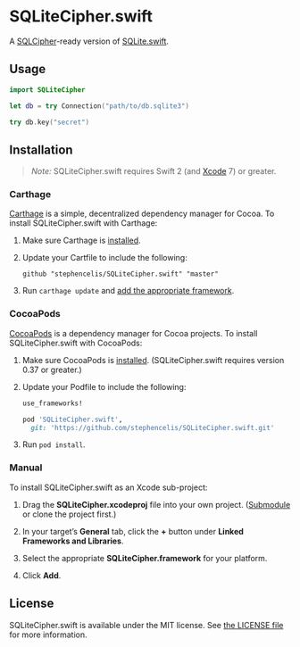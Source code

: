 # SQLiteCipher.swift

A [SQLCipher][]-ready version of [SQLite.swift][].

[SQLCipher]: https://www.zetetic.net/sqlcipher/
[SQLite.swift]: https://github.com/stephencelis/SQLite.swift


## Usage

``` swift
import SQLiteCipher

let db = try Connection("path/to/db.sqlite3")

try db.key("secret")
```


## Installation

> _Note:_ SQLiteCipher.swift requires Swift 2 (and [Xcode][] 7) or greater.


### Carthage

[Carthage][] is a simple, decentralized dependency manager for Cocoa. To
install SQLiteCipher.swift with Carthage:

 1. Make sure Carthage is [installed][Carthage Installation].

 2. Update your Cartfile to include the following:

    ```
    github "stephencelis/SQLiteCipher.swift" "master"
    ```

 3. Run `carthage update` and [add the appropriate framework][Carthage Usage].

[Carthage]: https://github.com/Carthage/Carthage
[Carthage Installation]: https://github.com/Carthage/Carthage#installing-carthage
[Carthage Usage]: https://github.com/Carthage/Carthage#adding-frameworks-to-an-application


### CocoaPods

[CocoaPods][] is a dependency manager for Cocoa projects. To install
SQLiteCipher.swift with CocoaPods:

 1. Make sure CocoaPods is [installed][CocoaPods Installation].
    (SQLiteCipher.swift requires version 0.37 or greater.)

 2. Update your Podfile to include the following:

    ``` ruby
    use_frameworks!

    pod 'SQLiteCipher.swift',
      git: 'https://github.com/stephencelis/SQLiteCipher.swift.git'
    ```

 3. Run `pod install`.

[CocoaPods]: https://cocoapods.org
[CocoaPods Installation]: https://guides.cocoapods.org/using/getting-started.html#getting-started


### Manual

To install SQLiteCipher.swift as an Xcode sub-project:

 1. Drag the **SQLiteCipher.xcodeproj** file into your own project.
    ([Submodule][] or clone the project first.)

 2. In your target’s **General** tab, click the **+** button under **Linked
    Frameworks and Libraries**.

 3. Select the appropriate **SQLiteCipher.framework** for your platform.

 4. Click **Add**.


[Xcode]: https://developer.apple.com/xcode/downloads/
[Submodule]: http://git-scm.com/book/en/Git-Tools-Submodules


## License

SQLiteCipher.swift is available under the MIT license. See [the LICENSE
file](./LICENSE.txt) for more information.
